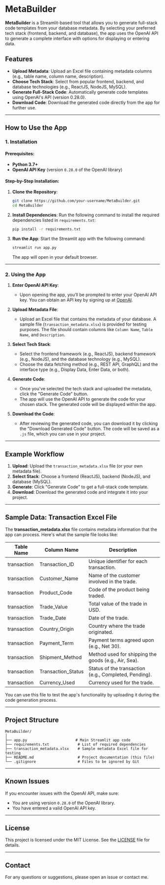 # MetaBuilder

**MetaBuilder** is a Streamlit-based tool that allows you to generate full-stack code templates from your database metadata. By selecting your preferred tech stack (frontend, backend, and database), the app uses the OpenAI API to generate a complete interface with options for displaying or entering data.

## Features

- **Upload Metadata**: Upload an Excel file containing metadata columns (e.g., table name, column name, description).
- **Choose Tech Stack**: Select from popular frontend, backend, and database technologies (e.g., ReactJS, NodeJS, MySQL).
- **Generate Full-Stack Code**: Automatically generate code templates using OpenAI's API (version 0.28.0).
- **Download Code**: Download the generated code directly from the app for further use.

---

## How to Use the App

### 1. Installation

#### Prerequisites:
- **Python 3.7+**
- **OpenAI API Key** (version `0.28.0` of the OpenAI library)

#### Step-by-Step Installation:

1. **Clone the Repository**:
   ```bash
   git clone https://github.com/your-username/MetaBuilder.git
   cd MetaBuilder
   ```

2. **Install Dependencies**:
   Run the following command to install the required dependencies listed in `requirements.txt`:
   ```bash
   pip install -r requirements.txt
   ```

3. **Run the App**:
   Start the Streamlit app with the following command:
   ```bash
   streamlit run app.py
   ```

   The app will open in your default browser.

---

### 2. Using the App

1. **Enter OpenAI API Key**:
   - Upon opening the app, you’ll be prompted to enter your OpenAI API key. You can obtain an API key by signing up at [OpenAI](https://beta.openai.com/signup/).

2. **Upload Metadata File**:
   - Upload an Excel file that contains the metadata of your database. A sample file (`transaction_metadata.xlsx`) is provided for testing purposes. The file should contain columns like `Column Name`, `Table Name`, and `Description`.

3. **Select Tech Stack**:
   - Select the frontend framework (e.g., ReactJS), backend framework (e.g., NodeJS), and the database technology (e.g., MySQL).
   - Choose the data fetching method (e.g., REST API, GraphQL) and the interface type (e.g., Display Data, Enter Data, or both).

4. **Generate Code**:
   - Once you've selected the tech stack and uploaded the metadata, click the "Generate Code" button.
   - The app will use the OpenAI API to generate the code for your chosen stack. The generated code will be displayed within the app.

5. **Download the Code**:
   - After reviewing the generated code, you can download it by clicking the "Download Generated Code" button. The code will be saved as a `.js` file, which you can use in your project.

---

## Example Workflow

1. **Upload**: Upload the `transaction_metadata.xlsx` file (or your own metadata file).
2. **Select Stack**: Choose a frontend (ReactJS), backend (NodeJS), and database (MySQL).
3. **Generate**: Click "Generate Code" to get a full-stack code template.
4. **Download**: Download the generated code and integrate it into your project.

---

## Sample Data: Transaction Excel File

The **transaction_metadata.xlsx** file contains metadata information that the app can process. Here's what the sample file looks like:

| Table Name  | Column Name        | Description                                                      |
|-------------|--------------------|------------------------------------------------------------------|
| transaction | Transaction_ID     | Unique identifier for each transaction.                          |
| transaction | Customer_Name      | Name of the customer involved in the trade.                      |
| transaction | Product_Code       | Code of the product being traded.                                |
| transaction | Trade_Value        | Total value of the trade in USD.                                 |
| transaction | Trade_Date         | Date of the trade.                                               |
| transaction | Country_Origin     | Country where the trade originated.                              |
| transaction | Payment_Term       | Payment terms agreed upon (e.g., Net 30).                        |
| transaction | Shipment_Method    | Method used for shipping the goods (e.g., Air, Sea).             |
| transaction | Transaction_Status | Status of the transaction (e.g., Completed, Pending).            |
| transaction | Currency_Used      | Currency used for the trade.                                     |

You can use this file to test the app's functionality by uploading it during the code generation process.

---

## Project Structure

```plaintext
MetaBuilder/
│
├── app.py                      # Main Streamlit app code
├── requirements.txt             # List of required dependencies
├── transaction_metadata.xlsx    # Sample metadata Excel file for testing
├── README.md                    # Project documentation (this file)
└── .gitignore                   # Files to be ignored by Git
```
---

## Known Issues

If you encounter issues with the OpenAI API, make sure:
- You are using version `0.28.0` of the OpenAI library.
- You have entered a valid OpenAI API key.

---

## License

This project is licensed under the MIT License. See the [LICENSE](LICENSE) file for details.

---

## Contact

For any questions or suggestions, please open an issue or contact me.
